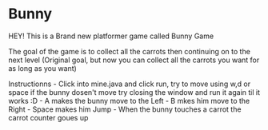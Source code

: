 # Bunny

HEY! This is a Brand new platformer game called Bunny Game

The goal of the game is to collect all the carrots then continuing on to the next level (Original goal, but now you can collect all the carrots you want for as long as you want)

Instructionns
    - Click into mine.java and click run, try to move using w,d or space if the bunny dosen't move try closing the window and run it again til it works :D
    - A makes the bunny move to the Left
    - B mkes him move to the Right
    - Space makes him Jump
    - When the bunny touches a carrot the carrot counter goues up


